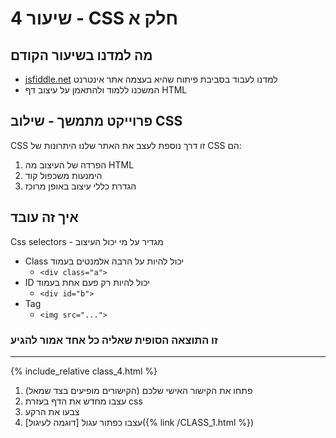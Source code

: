 # שיעור 4 - CSS חלק א

## מה למדנו בשיעור הקודם
- [jsfiddle.net](https://jsfiddle.net/) למדנו לעבוד בסביבת פיתוח שהיא בעצמה אתר אינטרנט
- המשכנו ללמוד ולהתאמן על עיצוב דף HTML

## פרוייקט מתמשך - שילוב CSS
CSS זו דרך נוספת לעצב את האתר שלנו
היתרונות של CSS הם:
1. הפרדה של העיצוב מה HTML
2. הימנעות משכפול קוד
3. הגדרת כללי עיצוב באופן מרוכז

## איך זה עובד
Css selectors - מגדיר על מי יכול העיצוב
  - Class יכול להיות על הרבה אלמנטים בעמוד
    - `<div class="a">`
  - ID יכול להיות רק פעם אחת בעמוד
    - `<div id="b">`
  - Tag 
    - `<img src="...">`


### זו התוצאה הסופית שאליה כל אחד אמור להגיע

------


{% include_relative class_4.html %}


1.  (הקישורים מופיעים בצד שמאל) פתחו את הקישור האישי שלכם
2. עצבו מחדש את הדף בעזרת css
3. צבעו את הרקע  
4. עצבו כפתור עגול [דוגמה לעיגול]({% link /CLASS_1.html %})
